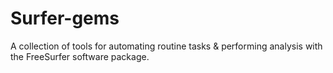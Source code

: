 # Surfer-gems
A collection of tools for automating routine tasks &amp; performing analysis with the FreeSurfer software package.
